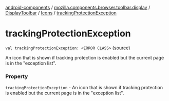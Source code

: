 [android-components](../../../index.md) / [mozilla.components.browser.toolbar.display](../../index.md) / [DisplayToolbar](../index.md) / [Icons](index.md) / [trackingProtectionException](./tracking-protection-exception.md)

# trackingProtectionException

`val trackingProtectionException: <ERROR CLASS>` [(source)](https://github.com/mozilla-mobile/android-components/blob/master/components/browser/toolbar/src/main/java/mozilla/components/browser/toolbar/display/DisplayToolbar.kt#L125)

An icon that is shown if tracking protection is enabled
but the current page is in the "exception list".

### Property

`trackingProtectionException` - An icon that is shown if tracking protection is enabled
but the current page is in the "exception list".